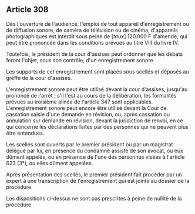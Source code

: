 Article 308
----
Dès l'ouverture de l'audience, l'emploi de tout appareil d'enregistrement ou de
diffusion sonore, de caméra de télévision ou de cinéma, d'appareils
photographiques est interdit sous peine de [*taux*] 120.000 F d'amende, qui peut
être prononcée dans les conditions prévues au titre VIII du livre IV.

Toutefois, le président de la cour d'assises peut ordonner que les débats feront
l'objet, sous son contrôle, d'un enregistrement sonore.

Les supports de cet enregistrement sont placés sous scellés et déposés au greffe
de la cour d'assises.

L'enregistrement sonore peut être utilisé devant la cour d'assises, jusqu'au
prononcé de l'arrêt ; s'il l'est au cours de la délibération, les formalités
prévues au troisième alinéa de l'article 347 sont applicables. L'enregistrement
sonore peut encore être utilisé devant la Cour de cassation saisie d'une demande
en révision, ou, après cassation ou annulation sur demande en révision, devant
la juridiction de renvoi, en ce qui concerne les déclarations faites par des
personnes qui ne peuvent plus être entendues.

Les scellés sont ouverts par le premier président ou par un magistrat délégué
par lui, en présence du condamné assisté de son avocat, ou eux dûment appelés,
ou en présence de l'une des personnes visées à l'article 623 (3°), ou elles
dûment appelées.

Après présentation des scellés, le premier président fait procéder par un expert
à une transcription de l'enregistrement qui est jointe au dossier de la
procédure.

Les dispositions ci-dessus ne sont pas prescrites à peine de nullité de la
procédure.
